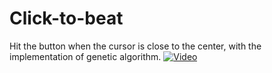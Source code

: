 # Click-to-beat
Hit the button when the cursor is close to the center, with the implementation of genetic algorithm.
[![Video](https://img.youtube.com/vi/5rrL1KAv7_wE/0.jpg)](https://www.youtube.com/watch?v=5rrL1KAv7_w)
